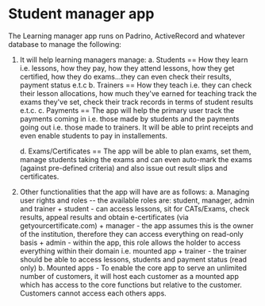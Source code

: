 # Student manager app

The Learning manager app runs on Padrino, ActiveRecord and whatever database to manage the following:

1. It will help learning managers manage:
    a. Students == How they learn i.e. lessons, how they pay, how they attend lessons, how they get
                    certified, how they do exams...they can even check their results, payment status e.t.c
    b. Trainers == How they teach i.e. they can check their lesson allocations, how much they've earned for teaching
                    track the exams they've set, check their track records in terms of student results e.t.c.
    c. Payments == The app will help the primary user track the payments coming in i.e. those made by students and the
                    payments going out i.e. those made to trainers. It will be able to print receipts and even enable students
                    to pay in installements.

    d. Exams/Certificates ==  The app will be able to plan exams, set them, manage students taking the exams and can even auto-mark
                                the exams (against pre-defined criteria) and also issue out result slips and certificates.

2. Other functionalities that the app will have are as follows:
    a. Managing user rights and roles -- the available roles are: student, manager, admin and trainer
        + student - can access lessons, sit for CATs/Exams, check results, appeal results and obtain e-certificates (via getyourcertificate.com)
        + manager - the app assumes this is the owner of the institution, therefore they can access everything on read-only basis
        + admin - within the app, this role allows the holder to access everything within their domain i.e. mounted app
        + trainer - the trainer should be able to access lessons, students and payment status (read only)
    b. Mounted apps - To enable the core app to serve an unlimited number of customers, it will host each customer as a mounted app which
                        has access to the core functions but relative to the customer. Customers cannot access each others apps.